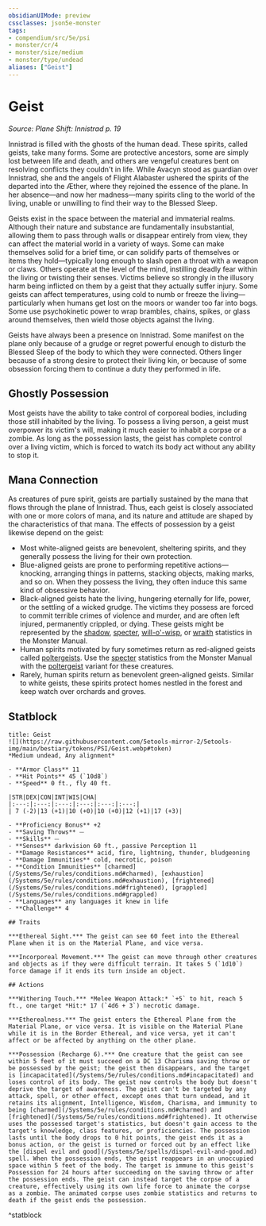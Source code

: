 ```yaml
---
obsidianUIMode: preview
cssclasses: json5e-monster
tags:
- compendium/src/5e/psi
- monster/cr/4
- monster/size/medium
- monster/type/undead
aliases: ["Geist"]
---
```

# Geist
*Source: Plane Shift: Innistrad p. 19*  

Innistrad is filled with the ghosts of the human dead. These spirits, called geists, take many forms. Some are protective ancestors, some are simply lost between life and death, and others are vengeful creatures bent on resolving conflicts they couldn't in life. While Avacyn stood as guardian over Innistrad, she and the angels of Flight Alabaster ushered the spirits of the departed into the Æther, where they rejoined the essence of the plane. In her absence—and now her madness—many spirits cling to the world of the living, unable or unwilling to find their way to the Blessed Sleep.

Geists exist in the space between the material and immaterial realms. Although their nature and substance are fundamentally insubstantial, allowing them to pass through walls or disappear entirely from view, they can affect the material world in a variety of ways. Some can make themselves solid for a brief time, or can solidify parts of themselves or items they hold—typically long enough to slash open a throat with a weapon or claws. Others operate at the level of the mind, instilling deadly fear within the living or twisting their senses. Victims believe so strongly in the illusory harm being inflicted on them by a geist that they actually suffer injury. Some geists can affect temperatures, using cold to numb or freeze the living—particularly when humans get lost on the moors or wander too far into bogs. Some use psychokinetic power to wrap brambles, chains, spikes, or glass around themselves, then wield those objects against the living.

Geists have always been a presence on Innistrad. Some manifest on the plane only because of a grudge or regret powerful enough to disturb the Blessed Sleep of the body to which they were connected. Others linger because of a strong desire to protect their living kin, or because of some obsession forcing them to continue a duty they performed in life.

## Ghostly Possession

Most geists have the ability to take control of corporeal bodies, including those still inhabited by the living. To possess a living person, a geist must overpower its victim's will, making it much easier to inhabit a corpse or a zombie. As long as the possession lasts, the geist has complete control over a living victim, which is forced to watch its body act without any ability to stop it.

## Mana Connection

As creatures of pure spirit, geists are partially sustained by the mana that flows through the plane of Innistrad. Thus, each geist is closely associated with one or more colors of mana, and its nature and attitude are shaped by the characteristics of that mana. The effects of possession by a geist likewise depend on the geist:

- Most white-aligned geists are benevolent, sheltering spirits, and they generally possess the living for their own protection.  
- Blue-aligned geists are prone to performing repetitive actions—knocking, arranging things in patterns, stacking objects, making marks, and so on. When they possess the living, they often induce this same kind of obsessive behavior.  
- Black-aligned geists hate the living, hungering eternally for life, power, or the settling of a wicked grudge. The victims they possess are forced to commit terrible crimes of violence and murder, and are often left injured, permanently crippled, or dying. These geists might be represented by the [shadow](/Systems/5e/bestiary/undead/shadow.md), [specter](/Systems/5e/bestiary/undead/specter.md), [will-o'-wisp](/Systems/5e/bestiary/undead/will-o-wisp.md), or [wraith](/Systems/5e/bestiary/undead/wraith.md) statistics in the Monster Manual.  
- Human spirits motivated by fury sometimes return as red-aligned geists called [poltergeists](/Systems/5e/bestiary/undead/poltergeist.md). Use the [specter](/Systems/5e/bestiary/undead/specter.md) statistics from the Monster Manual with the [poltergeist](/Systems/5e/bestiary/undead/poltergeist.md) variant for these creatures.  
- Rarely, human spirits return as benevolent green-aligned geists. Similar to white geists, these spirits protect homes nestled in the forest and keep watch over orchards and groves.  

## Statblock

```ad-statblock
title: Geist
![](https://raw.githubusercontent.com/5etools-mirror-2/5etools-img/main/bestiary/tokens/PSI/Geist.webp#token)
*Medium undead, Any alignment*

- **Armor Class** 11
- **Hit Points** 45 (`10d8`)
- **Speed** 0 ft., fly 40 ft.

|STR|DEX|CON|INT|WIS|CHA|
|:---:|:---:|:---:|:---:|:---:|:---:|
| 7 (-2)|13 (+1)|10 (+0)|10 (+0)|12 (+1)|17 (+3)|

- **Proficiency Bonus** +2
- **Saving Throws** ⏤
- **Skills** ⏤
- **Senses** darkvision 60 ft., passive Perception 11
- **Damage Resistances** acid, fire, lightning, thunder, bludgeoning
- **Damage Immunities** cold, necrotic, poison
- **Condition Immunities** [charmed](/Systems/5e/rules/conditions.md#charmed), [exhaustion](/Systems/5e/rules/conditions.md#exhaustion), [frightened](/Systems/5e/rules/conditions.md#frightened), [grappled](/Systems/5e/rules/conditions.md#grappled)
- **Languages** any languages it knew in life
- **Challenge** 4

## Traits

***Ethereal Sight.*** The geist can see 60 feet into the Ethereal Plane when it is on the Material Plane, and vice versa.

***Incorporeal Movement.*** The geist can move through other creatures and objects as if they were difficult terrain. It takes 5 (`1d10`) force damage if it ends its turn inside an object.

## Actions

***Withering Touch.*** *Melee Weapon Attack:* `+5` to hit, reach 5 ft., one target *Hit:* 17 (`4d6 + 3`) necrotic damage.

***Etherealness.*** The geist enters the Ethereal Plane from the Material Plane, or vice versa. It is visible on the Material Plane while it is in the Border Ethereal, and vice versa, yet it can't affect or be affected by anything on the other plane.

***Possession (Recharge 6).*** One creature that the geist can see within 5 feet of it must succeed on a DC 13 Charisma saving throw or be possessed by the geist; the geist then disappears, and the target is [incapacitated](/Systems/5e/rules/conditions.md#incapacitated) and loses control of its body. The geist now controls the body but doesn't deprive the target of awareness. The geist can't be targeted by any attack, spell, or other effect, except ones that turn undead, and it retains its alignment, Intelligence, Wisdom, Charisma, and immunity to being [charmed](/Systems/5e/rules/conditions.md#charmed) and [frightened](/Systems/5e/rules/conditions.md#frightened). It otherwise uses the possessed target's statistics, but doesn't gain access to the target's knowledge, class features, or proficiencies. The possession lasts until the body drops to 0 hit points, the geist ends it as a bonus action, or the geist is turned or forced out by an effect like the [dispel evil and good](/Systems/5e/spells/dispel-evil-and-good.md) spell. When the possession ends, the geist reappears in an unoccupied space within 5 feet of the body. The target is immune to this geist's Possession for 24 hours after succeeding on the saving throw or after the possession ends. The geist can instead target the corpse of a creature, effectively using its own life force to animate the corpse as a zombie. The animated corpse uses zombie statistics and returns to death if the geist ends the possession.
```
^statblock